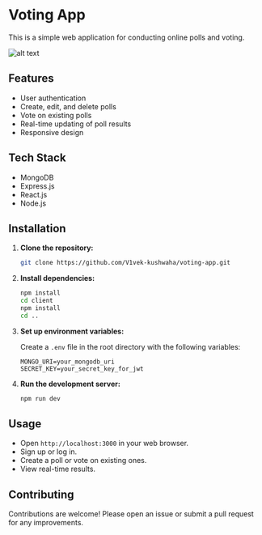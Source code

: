 # Voting App

This is a simple web application for conducting online polls and voting.

![alt text](screenshots/filename.png "Description goes here")

## Features

- User authentication
- Create, edit, and delete polls
- Vote on existing polls
- Real-time updating of poll results
- Responsive design

## Tech Stack

- MongoDB
- Express.js
- React.js
- Node.js

## Installation

1. **Clone the repository:**

    ```bash
    git clone https://github.com/V1vek-kushwaha/voting-app.git
    ```

2. **Install dependencies:**

    ```bash
    npm install
    cd client
    npm install
    cd ..
    ```

3. **Set up environment variables:**

    Create a `.env` file in the root directory with the following variables:

    ```
    MONGO_URI=your_mongodb_uri
    SECRET_KEY=your_secret_key_for_jwt
    ```

4. **Run the development server:**

    ```bash
    npm run dev
    ```

## Usage

- Open `http://localhost:3000` in your web browser.
- Sign up or log in.
- Create a poll or vote on existing ones.
- View real-time results.

## Contributing

Contributions are welcome! Please open an issue or submit a pull request for any improvements.


